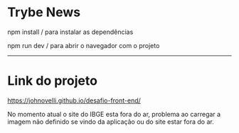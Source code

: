 # Trybe News

npm install / para instalar as dependências

npm run dev / para abrir o navegador com o projeto
_____________________________________

# Link do projeto

https://johnovelli.github.io/desafio-front-end/

No momento atual o site do IBGE esta fora do ar, problema ao carregar a imagem
não definido se vindo da aplicação ou do site estar fora do ar.